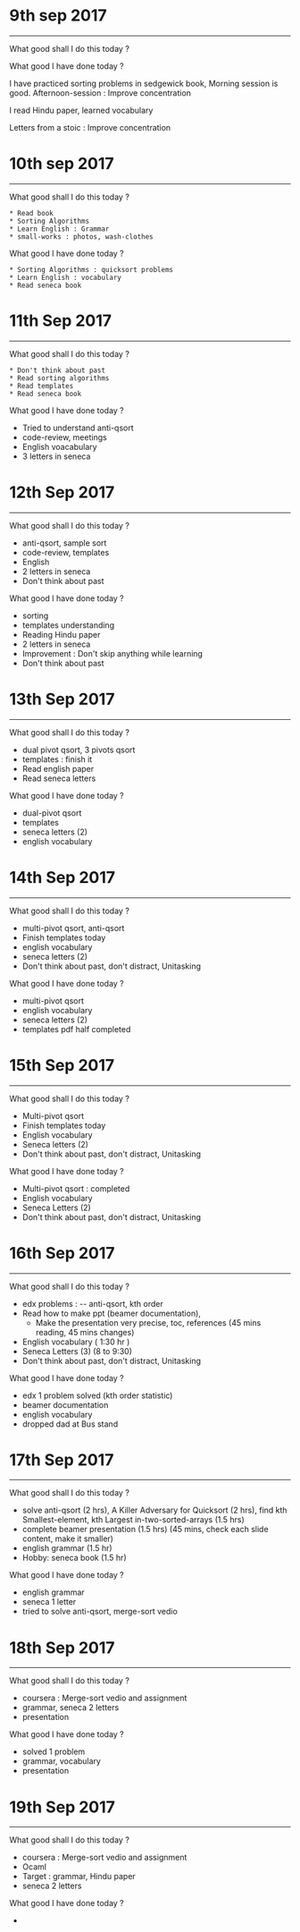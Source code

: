 
# 9th sep 2017
---------------
What good shall I do this today ?
 

What good I have done today ?

I have practiced sorting problems in sedgewick book, Morning session is good.
Afternoon-session : Improve concentration

I read Hindu paper, learned vocabulary

Letters from a stoic : Improve concentration


# 10th sep 2017
---------------
What good shall I do this today ?

    * Read book
    * Sorting Algorithms
    * Learn English : Grammar
    * small-works : photos, wash-clothes

What good I have done today ?

    * Sorting Algorithms : quicksort problems
    * Learn English : vocabulary
    * Read seneca book
    
# 11th Sep 2017
-----------------

What good shall I do this today ?
 
    * Don't think about past
    * Read sorting algorithms
    * Read templates
    * Read seneca book

What good I have done today ?

   * Tried to understand anti-qsort
   * code-review, meetings
   * English voacabulary
   * 3 letters in seneca


# 12th Sep 2017
-----------------

What good shall I do this today ?
 
 * anti-qsort, sample sort
 * code-review, templates
 * English
 * 2 letters in seneca
 * Don't think about past

What good I have done today ?

 * sorting
 * templates understanding
 * Reading Hindu paper
 * 2 letters in seneca
 * Improvement : Don't skip anything while learning 
 * Don't think about past


# 13th Sep 2017
-----------------

What good shall I do this today ?
 
 * dual pivot qsort, 3 pivots qsort
 * templates : finish it
 * Read english paper
 * Read seneca letters 

What good I have done today ?

 * dual-pivot qsort
 * templates
 * seneca letters (2)
 * english vocabulary
 
# 14th Sep 2017
-----------------

What good shall I do this today ?
 
 * multi-pivot qsort, anti-qsort
 * Finish templates today
 * english vocabulary
 * seneca letters (2)
 * Don't think about past, don't distract, Unitasking

What good I have done today ?

 * multi-pivot qsort
 * english vocabulary
 * seneca letters (2)
 * templates pdf half completed

# 15th Sep 2017
---------------

What good shall I do this today ?
 
 * Multi-pivot qsort
 * Finish templates today
 * English vocabulary
 * Seneca letters (2)
 * Don't think about past, don't distract, Unitasking
 

What good I have done today ?

 * Multi-pivot qsort : completed
 * English vocabulary
 * Seneca Letters (2)
 * Don't think about past, don't distract, Unitasking


# 16th Sep 2017
---------------

What good shall I do this today ?

 * edx problems : 
    -- anti-qsort, kth order
 * Read how to make ppt (beamer documentation), 
    - Make the presentation very precise, toc, references (45 mins reading, 45 mins changes)
 * English vocabulary ( 1:30 hr )
 * Seneca Letters (3)  (8 to 9:30)
 * Don't think about past, don't distract, Unitasking

What good I have done today ?

 * edx 1 problem solved (kth order statistic)
 * beamer documentation
 * english vocabulary
 * dropped dad at Bus stand 


# 17th Sep 2017
----------------

What good shall I do this today ?

 * solve anti-qsort (2 hrs), A Killer Adversary for Quicksort (2 hrs),
   find kth Smallest-element, kth Largest in-two-sorted-arrays (1.5 hrs)
 * complete beamer presentation (1.5 hrs) (45 mins, check each slide content, make it smaller)
 * english grammar (1.5 hr)
 * Hobby: seneca book (1.5 hr)

What good I have done today ?

 * english grammar
 * seneca 1 letter
 * tried to solve anti-qsort, merge-sort vedio 


# 18th Sep 2017
----------------

What good shall I do this today ?

 * coursera : Merge-sort vedio and assignment
 * grammar, seneca 2 letters
 * presentation

What good I have done today ?

 * solved 1 problem
 * grammar, vocabulary
 * presentation


# 19th Sep 2017
----------------

What good shall I do this today ?

 * coursera : Merge-sort vedio and assignment
 * Ocaml
 * Target : grammar, Hindu paper
 * seneca 2 letters

What good I have done today ?

 * 





